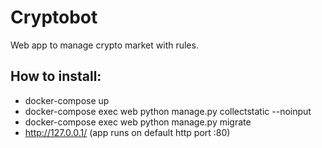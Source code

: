 Cryptobot
=========
Web app to manage crypto market with rules.


How to install:
--------------
* docker-compose up
* docker-compose exec web python manage.py collectstatic --noinput
* docker-compose exec web python manage.py migrate
* http://127.0.0.1/ (app runs on default http port :80)
